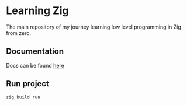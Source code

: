 # Learning Zig

The main repository of my journey learning low level programming in Zig from zero.

## Documentation

Docs can be found [here](DOCS.md)

## Run project

```sh
zig build run
```
